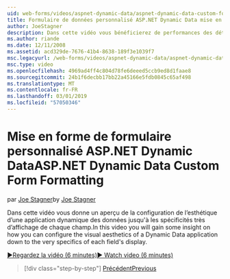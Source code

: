 ```yaml
---
uid: web-forms/videos/aspnet-dynamic-data/aspnet-dynamic-data-custom-form-formatting
title: Formulaire de données personnalisé ASP.NET Dynamic Data mise en forme | Microsoft Docs
author: JoeStagner
description: Dans cette vidéo vous bénéficierez de performances des détails sur la façon dont vous pouvez configurer l’esthétique d’une application de données dynamiques sur les spécificités très de chaque champ...
ms.author: riande
ms.date: 12/11/2008
ms.assetid: acd329de-7676-41b4-8638-189f3e1039f7
msc.legacyurl: /web-forms/videos/aspnet-dynamic-data/aspnet-dynamic-data-custom-form-formatting
msc.type: video
ms.openlocfilehash: 4969ad4ff4c804d78fe6deeed5ccb9ed8d1faae8
ms.sourcegitcommit: 24b1f6decbb17bb22a45166e5fdb0845c65af498
ms.translationtype: MT
ms.contentlocale: fr-FR
ms.lasthandoff: 03/01/2019
ms.locfileid: "57050346"
---
```

<a name="aspnet-dynamic-data-custom-form-formatting"></a><span data-ttu-id="ea642-103">Mise en forme de formulaire personnalisé ASP.NET Dynamic Data</span><span class="sxs-lookup"><span data-stu-id="ea642-103">ASP.NET Dynamic Data Custom Form Formatting</span></span>
====================
<span data-ttu-id="ea642-104">par [Joe Stagner](https://github.com/JoeStagner)</span><span class="sxs-lookup"><span data-stu-id="ea642-104">by [Joe Stagner](https://github.com/JoeStagner)</span></span>

<span data-ttu-id="ea642-105">Dans cette vidéo vous donne un aperçu de la configuration de l’esthétique d’une application dynamique des données jusqu'à les spécificités très d’affichage de chaque champ.</span><span class="sxs-lookup"><span data-stu-id="ea642-105">In this video you will gain some insight on how you can configure the visual aesthetics of a Dynamic Data application down to the very specifics of each field's display.</span></span>

[<span data-ttu-id="ea642-106">&#9654;Regardez la vidéo (6 minutes)</span><span class="sxs-lookup"><span data-stu-id="ea642-106">&#9654; Watch video (6 minutes)</span></span>](https://channel9.msdn.com/Blogs/ASP-NET-Site-Videos/aspnet-dynamic-data-custom-form-formatting)

> [!div class="step-by-step"]
> [<span data-ttu-id="ea642-107">Précédent</span><span class="sxs-lookup"><span data-stu-id="ea642-107">Previous</span></span>](how-to-create-table-specific-custom-forms-in-an-aspnet-dynamic-data-application.md)

